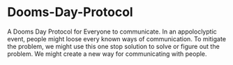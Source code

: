 # Dooms-Day-Protocol
A Dooms Day Protocol for Everyone to communicate. In an appoloclyptic event, people might loose every known ways of communication. To mitigate the problem, we might use this one stop solution to solve or figure out the problem. We might create a new way for communicating with people.
